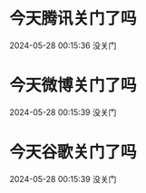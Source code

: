 # 今天腾讯关门了吗

2024-05-28 00:15:36 没关门

# 今天微博关门了吗

2024-05-28 00:15:39 没关门

# 今天谷歌关门了吗

2024-05-28 00:15:39 没关门

